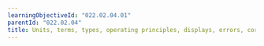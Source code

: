 ```yaml
---
learningObjectiveId: "022.02.04.01"
parentId: "022.02.04"
title: Units, terms, types, operating principles, displays, errors, corrections
---
```

